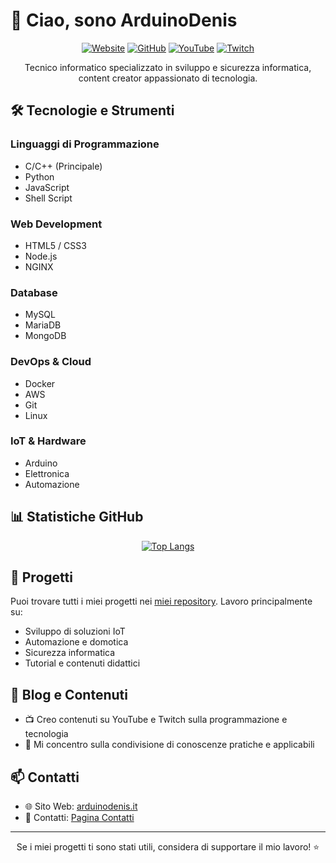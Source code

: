 # 👋 Ciao, sono ArduinoDenis

<div align="center">

[![Website](https://img.shields.io/badge/Website-%233498db.svg?style=for-the-badge&logo=safari&logoColor=white)](https://arduinodenis.it)
[![GitHub](https://img.shields.io/badge/github-%23121011.svg?style=for-the-badge&logo=github&logoColor=white)](https://github.com/ArduinoDenis)
[![YouTube](https://img.shields.io/badge/YouTube-%23FF0000.svg?style=for-the-badge&logo=YouTube&logoColor=white)](https://link.arduinodenis.it/yt)
[![Twitch](https://img.shields.io/badge/Twitch-%239146FF.svg?style=for-the-badge&logo=Twitch&logoColor=white)](https://link.arduinodenis.it/tw)

Tecnico informatico specializzato in sviluppo e sicurezza informatica, content creator appassionato di tecnologia.

</div>

## 🛠️ Tecnologie e Strumenti

### Linguaggi di Programmazione
- C/C++ (Principale)
- Python
- JavaScript
- Shell Script

### Web Development
- HTML5 / CSS3
- Node.js
- NGINX

### Database
- MySQL
- MariaDB
- MongoDB

### DevOps & Cloud
- Docker
- AWS
- Git
- Linux

### IoT & Hardware
- Arduino
- Elettronica
- Automazione

## 📊 Statistiche GitHub

<div align="center">

[![Top Langs](https://github-readme-stats.vercel.app/api/top-langs/?username=arduinodenis&layout=compact&theme=dark)](https://github.com/arduinodenis)

</div>

## 🌱 Progetti

Puoi trovare tutti i miei progetti nei [miei repository](https://github.com/ArduinoDenis?tab=repositories). Lavoro principalmente su:
- Sviluppo di soluzioni IoT
- Automazione e domotica
- Sicurezza informatica
- Tutorial e contenuti didattici

## 📝 Blog e Contenuti

- 📺 Creo contenuti su YouTube e Twitch sulla programmazione e tecnologia
- 🎯 Mi concentro sulla condivisione di conoscenze pratiche e applicabili

## 📫 Contatti

- 🌐 Sito Web: [arduinodenis.it](https://arduinodenis.it)
- 📧 Contatti: [Pagina Contatti](https://arduinodenis.it/contatti/)

---

<div align="center">

Se i miei progetti ti sono stati utili, considera di supportare il mio lavoro! ⭐

</div>
